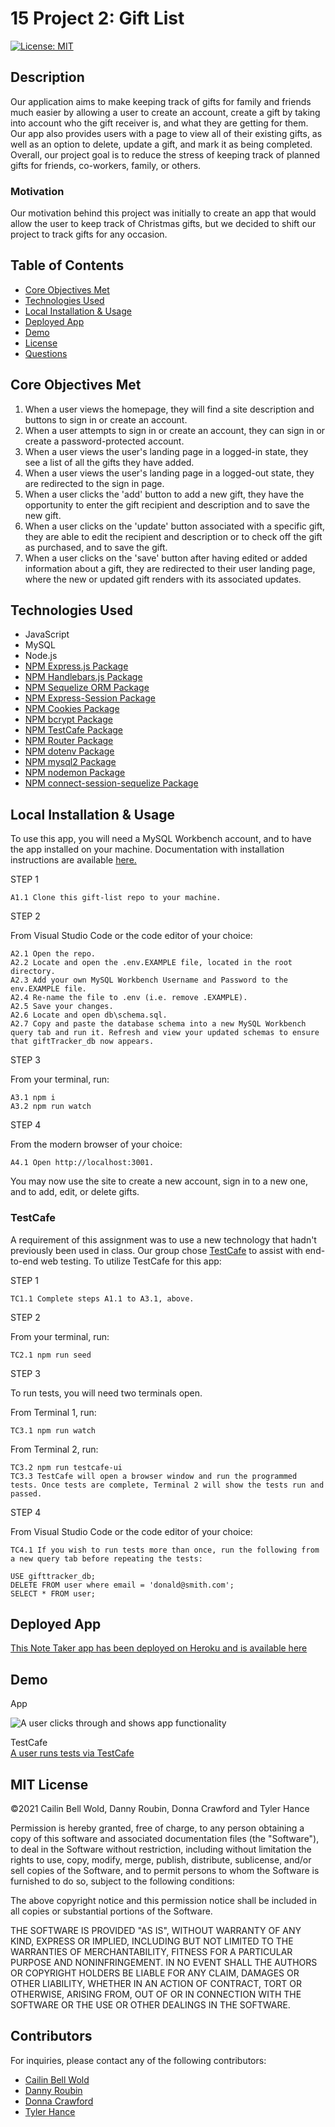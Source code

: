 # 15 Project 2: Gift List

[![License: MIT](https://img.shields.io/github/license/CailinBellWold/Project-2-Gift-List?style=plastic)](https://opensource.org/licenses/MIT)

## Description

Our application aims to make keeping track of gifts for family and friends much easier by allowing a user to create an account, create a gift by taking into account who the gift receiver is, and what they are getting for them. Our app also provides users with a page to view all of their existing gifts, as well as an option to delete, update a gift, and mark it as being completed. Overall, our project goal is to reduce the stress of keeping track of planned gifts for friends, co-workers, family, or others.

### Motivation

Our motivation behind this project was initially to create an app that would allow the user to keep track of Christmas gifts, but we decided to shift our project to track gifts for any occasion.

## Table of Contents

- [Core Objectives Met](#Core)
- [Technologies Used](#Technologies)
- [Local Installation & Usage](#Local)
- [Deployed App](#Deployed)
- [Demo](#Demo)
- [License](#MIT)
- [Questions](#Questions)

## Core Objectives Met

1.  When a user views the homepage, they will find a site description and buttons to sign in or create an account.
2.  When a user attempts to sign in or create an account, they can sign in or create a password-protected account.
3.  When a user views the user's landing page in a logged-in state, they see a list of all the gifts they have added.
4.  When a user views the user's landing page in a logged-out state, they are redirected to the sign in page.
5.  When a user clicks the 'add' button to add a new gift, they have the opportunity to enter the gift recipient and description and to save the new gift.
6.  When a user clicks on the 'update' button associated with a specific gift, they are able to edit the recipient and description or to check off the gift as purchased, and to save the gift.
7.  When a user clicks on the 'save' button after having edited or added information about a gift, they are redirected to their user landing page, where the new or updated gift renders with its associated updates.

## Technologies Used

- JavaScript
- MySQL
- Node.js
- [NPM Express.js Package](https://www.npmjs.com/package/express)
- [NPM Handlebars.js Package](https://www.npmjs.com/package/handlebars)
- [NPM Sequelize ORM Package](https://www.npmjs.com/package/sequelize)
- [NPM Express-Session Package](https://www.npmjs.com/package/express-session)
- [NPM Cookies Package](https://www.npmjs.com/package/cookies)
- [NPM bcrypt Package](https://www.npmjs.com/package/bcrypt)
- [NPM TestCafe Package](https://www.npmjs.com/package/testcafe)
- [NPM Router Package](https://www.npmjs.com/package/router)
- [NPM dotenv Package](https://www.npmjs.com/package/dotenv)
- [NPM mysql2 Package](https://www.npmjs.com/package/mysql2)
- [NPM nodemon Package](https://www.npmjs.com/package/nodemon)
- [NPM connect-session-sequelize Package](https://www.npmjs.com/package/connect-session-sequelize?activeTab=versions)

## Local Installation & Usage

To use this app, you will need a MySQL Workbench account, and to have the app installed on your machine. Documentation with installation instructions are available [here.](http://localhost:3001) 

STEP 1

    A1.1 Clone this gift-list repo to your machine.

STEP 2

From Visual Studio Code or the code editor of your choice:

    A2.1 Open the repo.  
    A2.2 Locate and open the .env.EXAMPLE file, located in the root directory.
    A2.3 Add your own MySQL Workbench Username and Password to the env.EXAMPLE file.
    A2.4 Re-name the file to .env (i.e. remove .EXAMPLE).
    A2.5 Save your changes.
    A2.6 Locate and open db\schema.sql.
    A2.7 Copy and paste the database schema into a new MySQL Workbench query tab and run it. Refresh and view your updated schemas to ensure that giftTracker_db now appears.

STEP 3

From your terminal, run:

    A3.1 npm i
    A3.2 npm run watch

STEP 4

From the modern browser of your choice:

    A4.1 Open http://localhost:3001.

You may now use the site to create a new account, sign in to a new one, and to add, edit, or delete gifts.

### TestCafe

A requirement of this assignment was to use a new technology that hadn't previously been used in class. Our group chose [TestCafe](https://www.npmjs.com/package/testcafe) to assist with end-to-end web testing. To utilize TestCafe for this app:

STEP 1

    TC1.1 Complete steps A1.1 to A3.1, above. 

STEP 2

From your terminal, run:

    TC2.1 npm run seed

STEP 3

To run tests, you will need two terminals open.  

From Terminal 1, run:

    TC3.1 npm run watch

From Terminal 2, run:

    TC3.2 npm run testcafe-ui
    TC3.3 TestCafe will open a browser window and run the programmed tests. Once tests are complete, Terminal 2 will show the tests run and passed.

STEP 4

From Visual Studio Code or the code editor of your choice:

    TC4.1 If you wish to run tests more than once, run the following from a new query tab before repeating the tests:
    
    USE gifttracker_db;
    DELETE FROM user where email = 'donald@smith.com';
    SELECT * FROM user;

## Deployed App

[This Note Taker app has been deployed on Heroku and is available here](https://project-2-gift-list.herokuapp.com/)

## Demo 

App

![A user clicks through and shows app functionality ](./public/images/appVideo.gif)

TestCafe  
[A user runs tests via TestCafe](https://drive.google.com/file/d/13h35To_OeOEzL3UEsGg1bEFkrWtcntwT/view)

## MIT License

&copy;2021 Cailin Bell Wold, Danny Roubin, Donna Crawford and Tyler Hance

Permission is hereby granted, free of charge, to any person obtaining a copy
of this software and associated documentation files (the "Software"), to deal
in the Software without restriction, including without limitation the rights
to use, copy, modify, merge, publish, distribute, sublicense, and/or sell
copies of the Software, and to permit persons to whom the Software is
furnished to do so, subject to the following conditions:

The above copyright notice and this permission notice shall be included in all
copies or substantial portions of the Software.

THE SOFTWARE IS PROVIDED "AS IS", WITHOUT WARRANTY OF ANY KIND, EXPRESS OR
IMPLIED, INCLUDING BUT NOT LIMITED TO THE WARRANTIES OF MERCHANTABILITY,
FITNESS FOR A PARTICULAR PURPOSE AND NONINFRINGEMENT. IN NO EVENT SHALL THE
AUTHORS OR COPYRIGHT HOLDERS BE LIABLE FOR ANY CLAIM, DAMAGES OR OTHER
LIABILITY, WHETHER IN AN ACTION OF CONTRACT, TORT OR OTHERWISE, ARISING FROM,
OUT OF OR IN CONNECTION WITH THE SOFTWARE OR THE USE OR OTHER DEALINGS IN THE
SOFTWARE.

## Contributors

For inquiries, please contact any of the following contributors:

- [Cailin Bell Wold](https://github.com/CailinBellWold)
- [Danny Roubin](https://github.com/DannyRoubin)
- [Donna Crawford](https://github.com/Donnastjames)
- [Tyler Hance](https://github.com/tylerhance)
